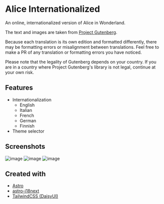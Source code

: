 # Alice Internationalized

An online, internationalized version of Alice in Wonderland.

The text and images are taken from [Project Gutenberg](https://www.gutenberg.org/).

Because each translation is its own edition and formatted differently, there may be formatting errors or misalignment between translations. Feel free to make a PR of any translation or formatting errors you have noticed.

Please note that the legality of Gutenberg depends on your country. If you are in a country where Project Gutenberg's library is not legal, continue at your own risk.

## Features

- Internationalization
  - English
  - Italian
  - French
  - German
  - Finnish
- Theme selector

## Screenshots

![image](https://user-images.githubusercontent.com/95392008/213563095-f281b60d-df77-4b6f-aa05-edc7ec5d36d4.png)
![image](https://user-images.githubusercontent.com/95392008/213562976-f1957082-139d-4188-a1cf-b74caf39ead9.png)
![image](https://user-images.githubusercontent.com/95392008/213563326-089d8af3-554b-4abf-9112-f0f24192a3c8.png)

## Created with

- [Astro](https://astro.build/)
- [astro-i18next](https://github.com/yassinedoghri/astro-i18next)
- [TailwindCSS (DaisyUI)](https://daisyui.com/)
